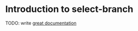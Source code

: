 # Introduction to select-branch

TODO: write [great documentation](http://jacobian.org/writing/what-to-write/)
